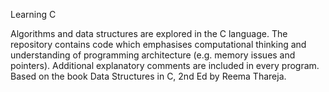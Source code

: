 Learning C

Algorithms and data structures are explored in the C language. The repository contains code which emphasises computational thinking and understanding of programming architecture (e.g. memory issues and pointers). Additional explanatory comments are included in every program. Based on the book Data Structures in C, 2nd Ed by Reema Thareja.
